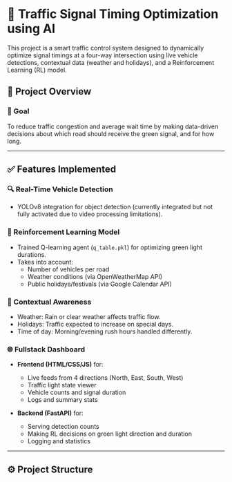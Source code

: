 # 🚦 Traffic Signal Timing Optimization using AI

This project is a smart traffic control system designed to dynamically optimize signal timings at a four-way intersection using live vehicle detections, contextual data (weather and holidays), and a Reinforcement Learning (RL) model.

## 📌 Project Overview

### 🎯 Goal
To reduce traffic congestion and average wait time by making data-driven decisions about which road should receive the green signal, and for how long.

---

## ✅ Features Implemented

### 🔍 Real-Time Vehicle Detection
- YOLOv8 integration for object detection (currently integrated but not fully activated due to video processing limitations).

### 🧠 Reinforcement Learning Model
- Trained Q-learning agent (`q_table.pkl`) for optimizing green light durations.
- Takes into account:
  - Number of vehicles per road
  - Weather conditions (via OpenWeatherMap API)
  - Public holidays/festivals (via Google Calendar API)

### 🧭 Contextual Awareness
- Weather: Rain or clear weather affects traffic flow.
- Holidays: Traffic expected to increase on special days.
- Time of day: Morning/evening rush hours handled differently.

### 🌐 Fullstack Dashboard
- **Frontend (HTML/CSS/JS)** for:
  - Live feeds from 4 directions (North, East, South, West)
  - Traffic light state viewer
  - Vehicle counts and signal duration
  - Logs and summary stats

- **Backend (FastAPI)** for:
  - Serving detection counts
  - Making RL decisions on green light direction and duration
  - Logging and statistics

---

## ⚙️ Project Structure

